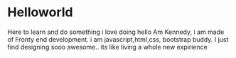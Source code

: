 # Helloworld
Here to learn and do something i love doing
hello Am Kennedy, i am made of Fronty end development. i am javascript,html,css, bootstrap buddy.
I just find designing sooo awesome.. its like living a whole new expirience
